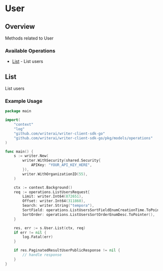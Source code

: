 # User

## Overview

Methods related to User

### Available Operations

* [List](#list) - List users

## List

List users

### Example Usage

```go
package main

import(
	"context"
	"log"
	"github.com/writerai/writer-client-sdk-go"
	"github.com/writerai/writer-client-sdk-go/pkg/models/operations"
)

func main() {
    s := writer.New(
        writer.WithSecurity(shared.Security{
            APIKey: "YOUR_API_KEY_HERE",
        }),
        writer.WithOrganizationID(55),
    )

    ctx := context.Background()    
    req := operations.ListUsersRequest{
        Limit: writer.Int64(872651),
        Offset: writer.Int64(311860),
        Search: writer.String("tempora"),
        SortField: operations.ListUsersSortFieldEnumCreationTime.ToPointer(),
        SortOrder: operations.ListUsersSortOrderEnumDesc.ToPointer(),
    }

    res, err := s.User.List(ctx, req)
    if err != nil {
        log.Fatal(err)
    }

    if res.PaginatedResultUserPublicResponse != nil {
        // handle response
    }
}
```
